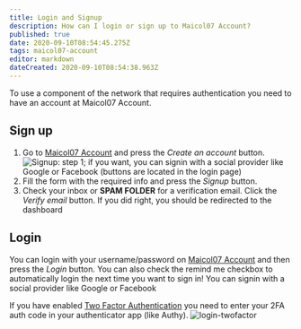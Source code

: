 ```yaml
---
title: Login and Signup
description: How can I login or sign up to Maicol07 Account?
published: true
date: 2020-09-10T08:54:45.275Z
tags: maicol07-account
editor: markdown
dateCreated: 2020-09-10T08:54:38.963Z
---
```


To use a component of the network that requires authentication you need to have an account at Maicol07 Account.

## Sign up
1. Go to [Maicol07 Account](https://account.maicol07.it) and press the *Create an account* button.
	![](../../../img/signup-1.png "Signup: step 1"); if you want, you can signin with a social provider like Google or Facebook (buttons are located in the login page)
2. Fill the form with the required info and press the *Signup* button.
3. Check your inbox or **SPAM FOLDER** for a verification email. Click the *Verify email* button. If you did right, you should be redirected to the dashboard

## Login

You can login with your username/password on [Maicol07 Account](https://account.maicol07.it) and then press the *Login* button. You can also check the remind me checkbox to automatically login the next time you want to sign in! You can signin with a social provider like Google or Facebook

If you have enabled [Two Factor Authentication](account/twofactor) you need to enter your 2FA auth code in your authenticator app (like Authy).
![login-twofactor](../../../img/login-twofactor.png "2FA auth code request when you login")